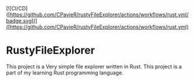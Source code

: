 [![CI/CD]([https://github.com/CPavieR/rustyFileExplorer/actions/workflows/rust.yml/badge.svg](]([https://github.com/CPavieR/rustyFileExplorer/actions/workflows/rust.yml)
# RustyFileExplorer

This project is a Very simple file explorer written in Rust. This project is a part of my learning Rust programming language.
